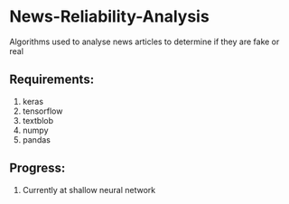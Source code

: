 # News-Reliability-Analysis
Algorithms used  to analyse news articles to determine if they are fake or real

## Requirements:
1. keras
2. tensorflow
3. textblob
4. numpy
5. pandas

## Progress:
1. Currently at shallow neural network
